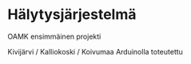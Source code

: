 # Hälytysjärjestelmä
OAMK ensimmäinen projekti

Kivijärvi / Kalliokoski / Koivumaa
Arduinolla toteutettu
